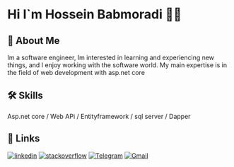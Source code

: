 
# Hi I`m Hossein Babmoradi 👨‍💻
## 🚀 About Me

Im a software engineer, Im interested in learning and experiencing new things, and I enjoy working with the software world. My main expertise is in the field of web development with asp.net core





## 🛠 Skills
 Asp.net core / Web APi / Entityframework / sql server / Dapper


## 🔗 Links

[![linkedin](https://img.shields.io/badge/linkedin-0A66C2?logo=linkedin&logoColor=white)](https://www.linkedin.com/in/hossein-babamoradi/)  [![stackoverflow](https://img.shields.io/badge/stackoverflow-ef8236?logo=stackoverflow&logoColor=white)](https://stackoverflow.com/users/13469341/hossein-babamoradi) [![Telegram](https://img.shields.io/badge/telegram-0088CC?logo=telegram&logoColor=white)](https://t.me/hossei_n99) [![Gmail](https://img.shields.io/badge/hosseinb.coder@gmail.com-red?logo=gmail&logoColor=white)]()






